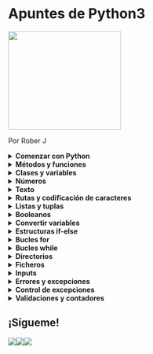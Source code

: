 # Apuntes de Python3

<img src="https://programapa.files.wordpress.com/2021/01/fundamentos-1-python-1.png" width="230" height="200" text-align: center></div>

Por Rober J

<details>
  <summary><strong>Comenzar con Python</strong></summary>
  
  <!-- wp:paragraph -->
<p><strong>Python </strong>se ha convertido en uno de los lenguajes de programación favoritos para hacer toda clase de virguerías con la <strong>información geoespacial</strong> y no es casualidad: su (relativa) facilidad de uso y flexibilidad lo hace muy atractivo para usarlo en múltiples plataformas por usuarios no muy familiarizados con la programación informática (entre los que podría incluirme).</p>
<!-- /wp:paragraph -->

<!-- wp:paragraph -->
<p>Este lenguaje aplicado a los Sistemas de Información Geográfica (SIG) se usa fundamentalmente para <strong>automatizar procesos o crear los nuestros propios</strong> en forma de <strong>scripts</strong> (pequeños códigos o programas). Por ejemplo, si quieres llevar a cabo una serie de operaciones de control de calidad (corrección de geometrías, control de atributos...) y cada una se ejecuta siempre bajo los mismos parámetros, podrías construir un script que realice todas esas operaciones para un conjunto de datos en vez de ir haciéndolo capa por capa.</p>
<!-- /wp:paragraph -->

<!-- wp:paragraph -->
<p>Con estos scripts podremos <strong>crear plugins (QGIS) o add-ins (ArcGIS) que les aporten una interfaz gráfica</strong> para configurar los parámetros con los que trabajará dicho script según nuestras necesidades: las capas de entrada, los valores a calcular, la clase de resultado que queremos obtener y dónde almacenarlo...  </p>
<!-- /wp:paragraph -->

<!-- wp:paragraph -->
<p>Podéis echar un vistazo a la clase de plugins que pueden crearse con Python explorando el <a rel="noreferrer noopener" href="https://plugins.qgis.org/plugins/" target="_blank">repositorio de plugins Python para QGIS</a> o el <a rel="noreferrer noopener" href="http://codesharing.arcgis.com/" target="_blank">repositorio de scripts de ArcGIS</a>.  </p>
<!-- /wp:paragraph -->

<!-- wp:paragraph -->
<p>La documentación oficial y otros enlaces de utilidad para Python los recopilo en el siguiente post junto a otros muchos recursos:</p>
<!-- /wp:paragraph -->

<!-- wp:a8c/blog-posts {"showDate":false,"showAuthor":false,"mediaPosition":"left","specificPosts":["3502"],"imageScale":1,"specificMode":true} /-->

<!-- wp:paragraph -->
<p>Y si queréis probar el código sin descargar nada antes, existen <a rel="noreferrer noopener" href="https://repl.it/languages/python3" target="_blank">consolas de Python online como esta</a> donde trastear libremente, con ciertas limitaciones por supuesto. </p>
<!-- /wp:paragraph -->

<!-- wp:paragraph -->
<p>Si no, se pueden usar las consolas que vienen integradas en cada SIG   de escritorio o programas externos denominados Entorno de Desarrollo Integrado (IDE) para programar más cómodamente (las consolas de los SIG suelen estar algo limitadas). Entre los IDE más populares están Visual Estudio Code o PyCharm, y tan solo habrá que <a rel="noreferrer noopener" href="https://remot-technologies.com/configurar-pyqgis-y-vs-code/" target="_blank">configurarlos</a> para comenzar a programar en ellos. </p>
<!-- /wp:paragraph -->

<!-- wp:paragraph {"backgroundColor":"light-green-cyan"} -->
<p class="has-light-green-cyan-background-color has-background">⚠ Este post trata sobre los aspectos básicos de Python en su <strong>versión 3.x</strong> (Python3), utilizada por QGIS a partir de su versión 3. Sin embargo, QGIS en sus versiones 2.x y ArcGIS utilizan la versión 2 de Python, por lo que se comentarán las diferencias entre las dos versiones en los puntos donde pueda ser conflictivo. </p>
<!-- /wp:paragraph -->
</details>


<details> 
  <summary><strong>Métodos y funciones</strong></summary>

<!-- wp:paragraph -->
<p>Una <strong>función</strong> es un código que se ejecuta al escribir su nombre y rellenar sus parámetros, haciendo que se lleven a cabo las operaciones de de dicho código. Las funciones se pueden tanto crear desde 0 como usar las que trae Python por defecto o las de sus librerías y/o módulos. </p>
<!-- /wp:paragraph -->

<!-- wp:paragraph -->
<p>Para usar una variable basta con escribirla y rellenar sus parámetros. Por ejemplo, la función print() hace que se muestre aquello que está dentro de los paréntesis:</p>
<!-- /wp:paragraph -->

<!-- wp:syntaxhighlighter/code {"language":"python"} -->
<pre class="wp-block-syntaxhighlighter-code">print(5)
> 5
print('Geografía')
> Geografía</pre>
<!-- /wp:syntaxhighlighter/code -->

<!-- wp:paragraph -->
<p>Los <strong>métodos</strong> son <strong>funciones específicas para variables de una clase concreta</strong>, es decir, las variables u objetos de tipo numérico tendrán unos métodos distintos a los de texto o listas debido a su distinta naturaleza.</p>
<!-- /wp:paragraph -->

<!-- wp:paragraph -->
<p>La forma de <strong>usar un método</strong> es 'llamar' a una <strong>variable de clase compatible</strong> con el método y, si fuera necesario, completar los argumentos necesarios para que pueda llevarse a cabo:</p>
<!-- /wp:paragraph -->

<!-- wp:syntaxhighlighter/code {"language":"python"} -->
<pre class="wp-block-syntaxhighlighter-code">variable.método(argumentos)</pre>
<!-- /wp:syntaxhighlighter/code -->

<!-- wp:spacer {"height":20} -->
<div style="height:20px" aria-hidden="true" class="wp-block-spacer"></div>
<!-- /wp:spacer -->

<p><a id="crear_funciones"></a></p>

<!-- wp:heading {"textAlign":"center","level":3} -->
<h3 class="has-text-align-center"><strong>Crear funciones</strong></h3>
<!-- /wp:heading -->

<!-- wp:paragraph -->
<p>Es posible crear nuestras propias funciones en Python para no tener que repetir constantemente un código. Con ellas obtendremos el resultado de un cálculo que nosotros diseñemos para unos valores de entrada.</p>
<!-- /wp:paragraph -->

<!-- wp:paragraph -->
<p>Por ejemplo, la siguiente función nos devolverá la media para dos valores de entrada:</p>
<!-- /wp:paragraph -->

<!-- wp:syntaxhighlighter/code {"language":"python"} -->
<pre class="wp-block-syntaxhighlighter-code">def media(x,y):
    resultado = (x + y)/2
    return resultado</pre>
<!-- /wp:syntaxhighlighter/code -->

<!-- wp:paragraph -->
<p>Con print() podemos ver cuál es el resultado de aplicar esta función a los valores 8 y 14:</p>
<!-- /wp:paragraph -->

<!-- wp:syntaxhighlighter/code {"language":"python"} -->
<pre class="wp-block-syntaxhighlighter-code">print(media(8,14))
> 11.0</pre>
<!-- /wp:syntaxhighlighter/code -->

<!-- wp:paragraph -->
<p><strong>Dentro de una función existen varias partes:</strong></p>
<!-- /wp:paragraph -->

<!-- wp:list -->
<ul><li>Cabecera - da nombre a la función (media) y establece los parámetros que se van a usar</li><li>Cuerpo - realiza operaciones con los parámetros definidos en la cabecera y devuelve un resultado mediante <em>return</em></li><li>Llamada - es la invocación de la función al usar su nombre e introducir parámetros reales</li></ul>
<!-- /wp:list -->

<!-- wp:paragraph -->
<p>Nuestra función podrá tener <strong>tantos argumentos como queramos</strong>, así como podrá crear variables que funcionen solo dentro de esa función, denominadas <strong>variables locales</strong> (las variables que funcionan para todo el programa se llaman <strong>variables globales</strong>)</p>
<!-- /wp:paragraph -->

  
</details>


<details>
  <summary><strong>Clases y variables</strong></summary>
  


<!-- wp:paragraph -->
<p>Las <strong>variables </strong>en Python son un tipo de objeto en  los que se almacena un valor o conjunto de valores. Dependiendo de la <strong>clase </strong>o tipo de dato que almacene, la variable será de una clase u otra.</p>
<!-- /wp:paragraph -->

<!-- wp:paragraph -->
<p>Las variables <strong>las creamos nosotros</strong> para almacenar algún tipo de información, dándoles el nombre que queramos y escribiendo el valor que queramos almacenar detrás del símbolo de igualdad:</p>
<!-- /wp:paragraph -->

<!-- wp:syntaxhighlighter/code {"language":"python"} -->
<pre class="wp-block-syntaxhighlighter-code">coord_x = 19
coord_y = -99
poblacion = 'Ciudad de México'
lugar = 'Mercado de San Camilito'</pre>
<!-- /wp:syntaxhighlighter/code -->

<!-- wp:paragraph -->
<p>La <strong>clase </strong>a la que pertenezca la variable dependerá del valor que almacenen:</p>
<!-- /wp:paragraph -->

<!-- wp:list -->
<ul><li>Las variables <em>coord </em>son de clase <em>int </em>o entero porque almacenan números enteros</li><li>Las variables <em>lugar </em>son de clase <em>str</em> porque almacenan cadenas de texto</li></ul>
<!-- /wp:list -->

<!-- wp:paragraph -->
<p>Podemos <strong>comprobarlo</strong> usando la función type() :</p>
<!-- /wp:paragraph -->

<!-- wp:syntaxhighlighter/code {"language":"python"} -->
<pre class="wp-block-syntaxhighlighter-code">print(type(coord_x))
> &lt;class 'int'>

print(type(coord_y))
> &lt;class 'int'>

print(type(poblacion))
> &lt;class 'str'>

print(type(lugar))
> &lt;class 'str'></pre>
<!-- /wp:syntaxhighlighter/code -->

<!-- wp:paragraph -->
<p>Usando print() podemos <strong>visualizar las variables</strong>. Para imprimir varias a la vez basta con separarlas por comas:</p>
<!-- /wp:paragraph -->

<!-- wp:syntaxhighlighter/code {"language":"python"} -->
<pre class="wp-block-syntaxhighlighter-code">print(poblacion)
> Ciudad de México

print(coord_x , coord_y)
> 19
 -99</pre>
<!-- /wp:syntaxhighlighter/code -->

<!-- wp:paragraph -->
<p>Las variables son usadas para <strong>operar con los valores que almacenan</strong>:</p>
<!-- /wp:paragraph -->

<!-- wp:syntaxhighlighter/code {"language":"python"} -->
<pre class="wp-block-syntaxhighlighter-code">numero1 = 5
numero2 = 3
print(numero1 + numero2)
> 8</pre>
<!-- /wp:syntaxhighlighter/code -->

<!-- wp:paragraph -->
<p>Podemos <strong>modificar el valor de las variables</strong> siempre que queramos usando su nombre y guardando otro valor, sea del tipo que sea.</p>
<!-- /wp:paragraph -->

<!-- wp:syntaxhighlighter/code {"language":"python"} -->
<pre class="wp-block-syntaxhighlighter-code">mi_objeto = 5
mi_objeto = 'Cinco'
print(mi_objeto)
> Cinco</pre>
<!-- /wp:syntaxhighlighter/code -->

<!-- wp:paragraph -->
<p>Así como podemos <strong>intercambiar el valor de dos variables</strong>:</p>
<!-- /wp:paragraph -->

<!-- wp:syntaxhighlighter/code {"language":"python"} -->
<pre class="wp-block-syntaxhighlighter-code">A = 5
B = 10
A,B = B,A
print(A)
> 10</pre>
<!-- /wp:syntaxhighlighter/code -->

<!-- wp:paragraph -->
<p>También podemos <strong>borrarlas </strong>usando <em><strong>del</strong></em>:</p>
<!-- /wp:paragraph -->

<!-- wp:syntaxhighlighter/code {"language":"python"} -->
<pre class="wp-block-syntaxhighlighter-code">del mi_objeto</pre>
<!-- /wp:syntaxhighlighter/code -->

<!-- wp:paragraph -->
<p></p>
<!-- /wp:paragraph -->

<!-- wp:paragraph {"backgroundColor":"light-green-cyan"} -->
<p class="has-light-green-cyan-background-color has-background">⚠ En Python 2 para imprimir un resultado no es necesario hacer uso de los paréntesis. Basta con escribir <em>print </em>seguido de aquello que se quería imprimir. Esto es porque en Python 3 <em>print </em>pasó a considerarse una función y son siempre obligatorias. En Python 2 también funcionará si usamos los paréntesis. </p>
<!-- /wp:paragraph -->

<!-- wp:spacer {"height":20} -->
<div style="height:20px" aria-hidden="true" class="wp-block-spacer"></div>
<!-- /wp:spacer -->
  
</details>

<details>
  <summary><strong>Números</strong></summary>
 
<p>Los números no debe entrecomillarse, pues si no los tomará como si fuesen texto y no podrán usarse para hacer operaciones. Python puede usarse como una calculadora:</p>
<!-- /wp:paragraph -->

<!-- wp:syntaxhighlighter/code {"language":"python"} -->
<pre class="wp-block-syntaxhighlighter-code">print(5*3)
> 15

print('5*3')
> 5*3</pre>
<!-- /wp:syntaxhighlighter/code -->

<!-- wp:paragraph -->
<p>Hay <strong>dos tipos</strong> básicos de números que pueden almacenarse en Python: enteros o<strong> integer (int)</strong> y decimales o <strong>flotantes (float)</strong>:</p>
<!-- /wp:paragraph -->

<!-- wp:syntaxhighlighter/code {"language":"python"} -->
<pre class="wp-block-syntaxhighlighter-code">numero1 = 24
numero2 = 24.0

print(type(numero1))
> &lt;class 'int'>

print(type(numero2))
> &lt;class 'float'></pre>
<!-- /wp:syntaxhighlighter/code -->

<!-- wp:paragraph -->
<p>Si se hacen <strong>operaciones entre enteros y decimales</strong> el resultado pasará a ser de tipo decimal:</p>
<!-- /wp:paragraph -->

<!-- wp:syntaxhighlighter/code {"language":"python"} -->
<pre class="wp-block-syntaxhighlighter-code">print(3.7 + 3)
> 6.7

print(5/3)
> 1.6666666666666667</pre>
<!-- /wp:syntaxhighlighter/code -->

<!-- wp:paragraph {"backgroundColor":"light-green-cyan"} -->
<p class="has-light-green-cyan-background-color has-background">⚠ En Python 2 las divisiones cuyo resultado es un decimal (como 5 entre 3) devuelven solo el número entero (5 entre 3 devolvería 1) Sin embargo, si en vez de dividir dos enteros convertimos uno de ellos en decimal (5.0 entre 3) entonces sí se devolvería el resultado con sus decimales. Esto es porque Python 3 convierte los valores automáticamente. En cualquier caso, al combinar enteros y decimales en una operación el resultado siempre será un decimal.</p>
<!-- /wp:paragraph -->

<!-- wp:paragraph -->
<p>Python cuenta con una librería muy útil para <a href="https://docs.python.org/3/library/math.html">hacer toda clase de operaciones numéricas llamada <em><strong>math</strong></em></a> que, por lo general, <strong>es más precisa que las operaciones con operadores básicos.</strong></p>
<!-- /wp:paragraph -->

<!-- wp:spacer {"height":20} -->
<div style="height:20px" aria-hidden="true" class="wp-block-spacer"></div>

  
</details>

<details>
  <summary><strong>Texto</strong></summary>
 
<p>El texto o también llamado <strong>cadenas (string)</strong> debe escribirse entrecomillado, ya sean comillas simples o dobles:</p>
<!-- /wp:paragraph -->

<!-- wp:syntaxhighlighter/code {"language":"python"} -->
<pre class="wp-block-syntaxhighlighter-code">print(hola)
> NameError: name 'hola' is not defined

print('hola')
> hola</pre>
<!-- /wp:syntaxhighlighter/code -->

<!-- wp:paragraph -->
<p>¿Por qué? Porque el texto sin comillas se reserva para nombrar las variables u objetos en las que almacenamos los valores.</p>
<!-- /wp:paragraph -->

<!-- wp:spacer {"height":20} -->
<div style="height:20px" aria-hidden="true" class="wp-block-spacer"></div>
<!-- /wp:spacer -->

<p><a id="operar_texto"></a></p>

<!-- wp:heading {"level":4} -->
<h4><strong>Operar con el texto</strong></h4>
<!-- /wp:heading -->

<!-- wp:paragraph -->
<p>Podemos <strong>operar </strong>con el texto <strong>concatenando </strong>cadenas:</p>
<!-- /wp:paragraph -->

<!-- wp:syntaxhighlighter/code {"language":"python"} -->
<pre class="wp-block-syntaxhighlighter-code">poblacion = 'Ciudad de México'
lugar = 'Mercado de San Camilito'
print(poblacion + ' - ' + lugar)
> Ciudad de México - Mercado de San Camilito</pre>
<!-- /wp:syntaxhighlighter/code -->

<!-- wp:paragraph -->
<p>Podemos <strong>concatenarlas varias veces</strong> usando el multiplicador. Cada caracter entrecomillado cuenta, por lo que tendremos que añadir nosotros los espacios y las comas para que la concatenación resulte legible:</p>
<!-- /wp:paragraph -->

<!-- wp:syntaxhighlighter/code {"language":"python"} -->
<pre class="wp-block-syntaxhighlighter-code">print((poblacion + ' - ' + lugar + ', ') * 5)
> Ciudad de México - Mercado de San Camilito, Ciudad de México - Mercado de San Camilito, Ciudad de México - Mercado de San Camilito, Ciudad de México - Mercado de San Camilito, Ciudad de México - Mercado de San Camilito,</pre>
<!-- /wp:syntaxhighlighter/code -->

<!-- wp:paragraph -->
<p>También podremos <strong>convertir una cadena a una lista</strong> con cada palabra usando el método .split() , en el que tendremos que indicar el separador existente entre cada palabra, en este caso, el espacio:</p>
<!-- /wp:paragraph -->

<!-- wp:syntaxhighlighter/code {"language":"python"} -->
<pre class="wp-block-syntaxhighlighter-code">PrograMapa = 'Cartografía y SIG'
print(PrograMapa.split(' '))
> ['Cartografía', 'y', 'SIG']</pre>
<!-- /wp:syntaxhighlighter/code -->

<!-- wp:paragraph -->
<p>Si queremos <strong>averiguar la longitud</strong> de una cadena habrá que usar len(), que devolverá un valor entero:</p>
<!-- /wp:paragraph -->

<!-- wp:syntaxhighlighter/code {"language":"python"} -->
<pre class="wp-block-syntaxhighlighter-code">print(len('PrograMapa'))
> 10</pre>
<!-- /wp:syntaxhighlighter/code -->

<!-- wp:paragraph -->
<p>También podemos averiguar si una cadena <strong>acaba con los caracteres que indiquemos</strong> usando <em>.endswith()</em>, muy útil si queremos comprobar extensiones de archivos:</p>
<!-- /wp:paragraph -->

<!-- wp:syntaxhighlighter/code {"language":"python"} -->
<pre class="wp-block-syntaxhighlighter-code">archivo = 'micapa.shp'
print(text.endswith('.gpkg'))
> False</pre>
<!-- /wp:syntaxhighlighter/code -->

<!-- wp:paragraph -->
<p>También es posible <strong>realizar operaciones con las mayúsculas y minúsculas</strong> de un texto:</p>
<!-- /wp:paragraph -->

<!-- wp:syntaxhighlighter/code {"language":"python"} -->
<pre class="wp-block-syntaxhighlighter-code">SIG = 'sistemas de Informacion GEOGRAFICA'

# Poner en minuscula
print(SIG.lower())
> sistemas de informacion geografica

## Poner todo en mayuscula
print(SIG.upper())
> SISTEMAS DE INFORMACION GEOGRAFICA

## Poner en mayuscula solo la primera letra de cada palabra:
print(SIG.title())
> Sistemas De Informacion Geografica

## Invertir mayusculas y minusculas
print(SIG.swapcase())
> SISTEMAS DE iNFORMACION geografica</pre>
<!-- /wp:syntaxhighlighter/code -->

<!-- wp:spacer {"height":20} -->
<div style="height:20px" aria-hidden="true" class="wp-block-spacer"></div>
<!-- /wp:spacer -->

<!-- wp:paragraph -->
<p>Otra interesante operación es la de <strong>invertir los caracteres</strong> de una cadena:</p>
<!-- /wp:paragraph -->

<!-- wp:syntaxhighlighter/code {"language":"python"} -->
<pre class="wp-block-syntaxhighlighter-code">palabra = 'SIG'
alreves = palabra[::-1]
print(alreves)
> 'GIS'</pre>
<!-- /wp:syntaxhighlighter/code -->

<!-- wp:heading {"level":4} -->
<h4><strong>Posiciones y subcadenas</strong></h4>
<!-- /wp:heading -->

<!-- wp:paragraph -->
<p>Podemos acceder a los distintos caracteres que conforman nuestro texto o cadenas a través de la posición que estos ocupan dentro de ella indicándola entre corchetes [].</p>
<!-- /wp:paragraph -->

<!-- wp:paragraph -->
<p>Hay que tener en cuenta que las posiciones comienzan desde el índice de posición 0, por lo que si nuestra cadena tiene por ejemplo 11 caracteres la última posición será la 10:</p>
<!-- /wp:paragraph -->

<!-- wp:syntaxhighlighter/code {"language":"python"} -->
<pre class="wp-block-syntaxhighlighter-code">cartografia = 'Mapas'
print(cartografia[0])
> M
print(cartografia[4])
> s</pre>
<!-- /wp:syntaxhighlighter/code -->

<!-- wp:paragraph -->
<p>Si quisiéramos contar desde el final usaríamos el índice de posición -1 y contaríamos hacia abajo:</p>
<!-- /wp:paragraph -->

<!-- wp:image {"align":"center","id":5866,"sizeSlug":"large","linkDestination":"none"} -->
<div class="wp-block-image"><figure class="aligncenter size-large"><img src="https://programapa.files.wordpress.com/2021/04/substrings.png?w=413" alt="" class="wp-image-5866"/><figcaption><em>Fuente: http://www.nltk.org/book/ch03.html</em></figcaption></figure></div>
<!-- /wp:image -->

<!-- wp:paragraph -->
<p>Pueden usarse <strong>rangos </strong>para extraer conjuntos de caracteres llamados <strong>subcadenas</strong>. El rango seleccionará desde el primer caracter indicado (dejar en blanco para empezar desde el principio) hasta el caracter anterior al de la posición indicada: </p>
<!-- /wp:paragraph -->

<!-- wp:syntaxhighlighter/code {"language":"python"} -->
<pre class="wp-block-syntaxhighlighter-code">mapas = 'Cartografia'
print(mapas[:5])
> Carto
print(mapas[5:11])
> grafía</pre>
<!-- /wp:syntaxhighlighter/code -->

<!-- wp:spacer {"height":20} -->
<div style="height:20px" aria-hidden="true" class="wp-block-spacer"></div>
<!-- /wp:spacer -->
  
</details>

<details>
  <summary><strong>Rutas y codificación de caracteres</strong></summary>
 
<!-- wp:paragraph -->
<p>Las rutas a archivos o <em>paths</em> se escribirán dentro de la clase <em>string</em>, es decir, tendrán que ir entrecomilladas:</p>
<!-- /wp:paragraph -->

<!-- wp:syntaxhighlighter/code {"language":"python"} -->
<pre class="wp-block-syntaxhighlighter-code">ruta = 'C:\Users\Yo\Documentos\Programación\Python'</pre>
<!-- /wp:syntaxhighlighter/code -->

<!-- wp:paragraph -->
<p>Son de vital importancia para indicar la carpeta de la que queremos coger nuestras capas y/o dónde queremos guardar los resultados de nuestros geoprocesos.</p>
<!-- /wp:paragraph -->

<!-- wp:paragraph -->
<p>Las barras que separan los directorios pueden dar problemas dependiendo de sistema operativo que se use. En Windows, se puede usar la doble barra para evitarlos:</p>
<!-- /wp:paragraph -->

<!-- wp:syntaxhighlighter/code {"language":"python"} -->
<pre class="wp-block-syntaxhighlighter-code">ruta = 'C:\\Users\\Yo\\Documentos\\Programación\\Python'</pre>
<!-- /wp:syntaxhighlighter/code -->

<!-- wp:paragraph -->
<p>Otra forma de evitar problemas con los caracteres es añadir una <em>r</em> antes de las comillas, tal y como muestro en el apartado sobre caracteres 👇</p>
<!-- /wp:paragraph -->

<!-- wp:spacer {"height":20} -->
<div style="height:20px" aria-hidden="true" class="wp-block-spacer"></div>
<!-- /wp:spacer -->

<!-- wp:heading {"level":4} -->
<h4><strong>Codificación de caracteres</strong></h4>
<!-- /wp:heading -->

<!-- wp:paragraph -->
<p>Una de las cosas a las que debemos prestar atención a la hora de operar con texto es la codificación de caracteres.</p>
<!-- /wp:paragraph -->

<!-- wp:paragraph -->
<p>La codificación de caracteres es la forma en que el sistema traduce los caracteres al lenguaje binario de los ordenadores. Existen diversos tipos de codificación, y para <strong>averiguar el que usa nuestro sistema</strong> ejecutaremos el siguiente código:</p>
<!-- /wp:paragraph -->

<!-- wp:syntaxhighlighter/code {"language":"python"} -->
<pre class="wp-block-syntaxhighlighter-code">import sys
print(sys.getdefaultencoding())
> utf-8</pre>
<!-- /wp:syntaxhighlighter/code -->

<!-- wp:paragraph -->
<p>Si queremos <strong>cambiar la codificación</strong> usada en nuestro script para que, por ejemplo, admita tildes o eñes, tendremos que colocar la siguiente línea al inicio del script:</p>
<!-- /wp:paragraph -->

<!-- wp:syntaxhighlighter/code {"language":"python"} -->
<pre class="wp-block-syntaxhighlighter-code"># -*- coding: utf-8
</pre>
<!-- /wp:syntaxhighlighter/code -->

<!-- wp:paragraph {"backgroundColor":"light-green-cyan"} -->
<p class="has-light-green-cyan-background-color has-background">⚠ En Python 3 la codificación por defecto es unicode o utf-8 (admite tildes, eñes, etc.) mientras que en Python 2 la codificación por defecto es ASCII y tendríamos que usar la sentencia anterior para cambiarlo.</p>
<!-- /wp:paragraph -->

<!-- wp:spacer {"height":20} -->
<div style="height:20px" aria-hidden="true" class="wp-block-spacer"></div>
<!-- /wp:spacer -->

<p><a id="ascii"></a></p>

<!-- wp:heading {"level":4} -->
<h4><strong>Caracteres especiales ASCII</strong></h4>
<!-- /wp:heading -->

<!-- wp:paragraph -->
<p>También debemos prestar atención a este tipo de caracteres. Son caracteres que puestos juntos en un texto desempeñan <strong>funciones especiales</strong>. Suele usarse la barra \ seguido de algún otro caracter:</p>
<!-- /wp:paragraph -->

<!-- wp:table -->
<figure class="wp-block-table"><table><thead><tr><th class="has-text-align-center" data-align="center">Caracter</th><th class="has-text-align-center" data-align="center">Función</th></tr></thead><tbody><tr><td class="has-text-align-center" data-align="center">\t</td><td class="has-text-align-center" data-align="center">Tabulación</td></tr><tr><td class="has-text-align-center" data-align="center">\n</td><td class="has-text-align-center" data-align="center">Salto de línea</td></tr><tr><td class="has-text-align-center" data-align="center">\'</td><td class="has-text-align-center" data-align="center">Apóstrofe</td></tr></tbody></table></figure>
<!-- /wp:table -->

<!-- wp:spacer {"height":20} -->
<div style="height:20px" aria-hidden="true" class="wp-block-spacer"></div>
<!-- /wp:spacer -->

<!-- wp:paragraph -->
<p>Esto puede generarnos problemas al manejar cadenas cuando programemos. Por ejemplo, si tenemos una ruta estilo C:\Users\Usuario\nuevos_archivos, la ruta no se leerá correctamente porque tiene un <strong>\n</strong> que hace que lea un salto de línea en ese momento. La solución sería usar un <strong>raw text</strong> para anular estos caracteres especiales añadiendo una <strong>r</strong> antes de la ruta:</p>
<!-- /wp:paragraph -->

<!-- wp:syntaxhighlighter/code {"language":"python"} -->
<pre class="wp-block-syntaxhighlighter-code">ruta = r'C:\Users\Usuario\nuevos_archivos'</pre>
<!-- /wp:syntaxhighlighter/code -->

<!-- wp:paragraph -->
<p>Pero también pueden resultar útiles. Por ejemplo, el caracter especial de apóstrofe \' resulta útil cuando queremos incluirlo dentro de un texto que ya está entrecomillado, puesto que los apóstrofes se usan para que Python reconozca las cadenas de texto y si metemos uno de por medio quedaría otro por ahí suelto que generaría error:</p>
<!-- /wp:paragraph -->

<!-- wp:syntaxhighlighter/code {"language":"python"} -->
<pre class="wp-block-syntaxhighlighter-code">print('Guns N' Roses')
> SyntaxError: invalid syntax

print('Guns N\' Roses')
> Guns N' Roses</pre>
<!-- /wp:syntaxhighlighter/code -->

<!-- wp:paragraph {"backgroundColor":"light-green-cyan"} -->
<p class="has-light-green-cyan-background-color has-background">⚠ Nota: para evitar problemas con las rutas y cadenas en general en Python 2 existe la función raw_input() que aplicada a una cadena es equivalente a añadir la <em>r </em></p>
<!-- /wp:paragraph -->
  
</details>

<details>
  <summary><strong>Listas y tuplas</strong></summary>
 
  

<!-- wp:paragraph -->
<p>La clase lista o <em>list </em>son un tipo de objeto que almacena una colección de valores. </p>
<!-- /wp:paragraph -->

<!-- wp:paragraph -->
<p>A esta clase pertenecen tanto las listas como las tuplas. La <strong>diferencia entre ellas está en que las listas pueden modificarse y las tuplas no</strong>, haciendo que las listas sean más flexibles pero ocupen más memoria (acceder es más lento) que las segundas.</p>
<!-- /wp:paragraph -->

<!-- wp:paragraph -->
<p>Las listas se guardan entre corchetes [] y las tuplas entre paréntesis (), separando los valores usando comas:</p>
<!-- /wp:paragraph -->

<!-- wp:syntaxhighlighter/code {"language":"python"} -->
<pre class="wp-block-syntaxhighlighter-code">una_tupla = ('coordenadas', -45.8, 58)
una_lista = ['coordenadas', -45.8, 58]

print(una_lista)
> ['coordenadas', -45.8, 58]

print(una_tupla)
> ('coordenadas', -45.8, 58)</pre>
<!-- /wp:syntaxhighlighter/code -->

<!-- wp:paragraph -->
<p>Una misma lista o tupla puede almacenar valores de distinto tipo (texto, enteros, floats...) incluyendo objetos que guarden valores, cada uno ocupando una <strong>posición </strong>dentro de ella que podemos usar para acceder a dicho valor. <strong>Los índices de posición son los mismos que en las cadenas</strong>:</p>
<!-- /wp:paragraph -->

<!-- wp:syntaxhighlighter/code {"language":"python"} -->
<pre class="wp-block-syntaxhighlighter-code">print(una_lista[0])
> coordenadas</pre>
<!-- /wp:syntaxhighlighter/code -->

<!-- wp:paragraph -->
<p>Para <strong>modificar un valor de una lista</strong> (hacerlo con una tupla daría error), basta con indicar la posición que queremos modificar y asignarle un nuevo valor:</p>
<!-- /wp:paragraph -->

<!-- wp:syntaxhighlighter/code {"language":"python"} -->
<pre class="wp-block-syntaxhighlighter-code">coordenadas = [23.45, 37.01]
coordenadas[1] = 38
print(coordenadas)
> [23.45, 38]</pre>
<!-- /wp:syntaxhighlighter/code -->

<!-- wp:paragraph -->
<p>Para añadir nuevos elementos, eliminarlos, ordenarlos u otras operaciones tendremos que usar los métodos de lista:</p>
<!-- /wp:paragraph -->

<!-- wp:spacer {"height":20} -->
<div style="height:20px" aria-hidden="true" class="wp-block-spacer"></div>
<!-- /wp:spacer -->

<!-- wp:heading {"level":4} -->
<h4><strong>Métodos y funciones de lista</strong></h4>
<!-- /wp:heading -->

<!-- wp:table -->
<figure class="wp-block-table"><table><tbody><tr><td>lista.append(valor)</td><td><strong>Añade un valor</strong> al final de una lista</td></tr><tr><td>lista.extend(lista2)</td><td>Extiende la lista <strong>añadiendo </strong>los elementos de una <strong>segunda lista</strong></td></tr><tr><td>lista.insert(posición, variable)</td><td><strong>Inserta </strong>una variable en la posición indicada de la lista.</td></tr><tr><td>lista.remove(valor)</td><td><strong>Elimina</strong> el primer elemento de la lista cuyo valor es el indicado. Si nada en la lista tiene ese valor se produce un error.</td></tr><tr><td>lista.pop(posición)</td><td>Devuelve y <strong>elimina</strong> el elemento que se encuentre en la posición indicada. Si no se especifica una posición, lo hará de manera predeterminada con el último elemento de la lista.</td></tr><tr><td>del lista[posicion/rango]</td><td>Además de <strong>eliminar</strong> elementos por su posición, con <em>del</em> podemos eliminar elementos que se encuentren en un rango de posiciones que especificamos. Si establecemos el rango [:] se vaciará la lista sin borrarla.</td></tr><tr><td>lista.index(valor)</td><td>Devuelve el <strong>índice de posición</strong> del primer elemento de la lista cuyo valor coincida con el indicado. Si ningún elemento tiene ese valor, producirá error.</td></tr><tr><td>lista.count(valor)</td><td>Devuelve el <strong>número de veces</strong> que aparece el valor indicado en la lista</td></tr><tr><td>lista.sort( )</td><td>Si la lista está compuesta solo por números, esta se modificará para que estén <strong>ordenados</strong> de forma ascendente</td></tr><tr><td>sorted(lista)</td><td>Crea una <strong>nueva lista ordenando los valores</strong> numéricos de menor a mayor de la lista original</td></tr><tr><td>lista.reverse( )</td><td><strong>Invierte </strong>permanentemente el orden de los elementos de la lista</td></tr><tr><td>lista[-5:]+lista[:-5] </td><td><strong>Rota </strong>los elementos de una lista 5 posiciones hacia arriba </td></tr><tr><td>print(max(set(lista), key=lista.count))</td><td>Obtener el <strong>valor más repetido</strong> en una lista</td></tr><tr><td>lista = [x + 1 for x in range(10)]</td><td>Se pueden <strong>usar expresiones</strong> para rellenar de valores una lista nueva. En este caso la lista almacenará valores del 1 al 10 de uno en uno.</td></tr></tbody></table></figure>
<!-- /wp:table -->

<!-- wp:spacer {"height":20} -->
<div style="height:20px" aria-hidden="true" class="wp-block-spacer"></div>
<!-- /wp:spacer -->
  
</details>

<details>
  <summary><strong>Booleanos</strong></summary>
 
  


<!-- wp:syntaxhighlighter/code {"language":"python"} -->
<pre class="wp-block-syntaxhighlighter-code">> print(4 == 5)
False

> print('satélite' == 'satélite')
True
</pre>
<!-- /wp:syntaxhighlighter/code -->

<!-- wp:paragraph -->
<p>En este caso se ha usado el operador de igualdad == para comprobar si dos valores son iguales o no.</p>
<!-- /wp:paragraph -->

<!-- wp:paragraph -->
<p>Los booleanos son utilizados sobre todo en las <a href="https://programapa.wordpress.com/2021/01/23/fundamentos-de-python-1-variables-clases-funciones-y-metodos/#estructuras_de_control">estructuras de control</a> para que se ejecuten unas funciones u otras según si se cumple o no una condición.</p>
<!-- /wp:paragraph -->

<!-- wp:paragraph -->
<p>Los booleanos <strong>pueden ser tratados como valores enteros</strong>, en los que TRUE es 1 y FALSE es 0. Por ejemplo, pueden usarse para seleccionar los índices de posición 0 y 1 de una lista:</p>
<!-- /wp:paragraph -->

<!-- wp:syntaxhighlighter/code {"language":"python"} -->
<pre class="wp-block-syntaxhighlighter-code">SIG = ['AutoCAD','QGIS']
print(SIG[False])
> 'AutoCAD'
print(SIG[True])
> 'QGIS'</pre>
<!-- /wp:syntaxhighlighter/code -->
  
  
</details>

<details>
  <summary><strong>Convertir variables</strong></summary>
 
  <!-- wp:paragraph -->
<p>Existen funciones para transformar una variable de una clase en otra para evitar errores. Hay conversiones que no se pueden hacer, como convertir un texto en número, pero sí podemos convertir por ejemplo números en cadenas:</p>
<!-- /wp:paragraph -->

<!-- wp:spacer {"height":20} -->
<div style="height:20px" aria-hidden="true" class="wp-block-spacer"></div>
<!-- /wp:spacer -->

<p><a id="numeros-texto"></a></p>

<!-- wp:heading {"textAlign":"center","level":3} -->
<h3 class="has-text-align-center"><strong>Números a cadenas - función str()</strong></h3>
<!-- /wp:heading -->

<!-- wp:paragraph -->
<p>Convierte <strong>tanto enteros como floats</strong> en cadenas:</p>
<!-- /wp:paragraph -->

<!-- wp:syntaxhighlighter/code {"language":"python"} -->
<pre class="wp-block-syntaxhighlighter-code">numero = str(5)
print(type(numero))
> &lt;class 'str'></pre>
<!-- /wp:syntaxhighlighter/code -->

<!-- wp:spacer {"height":20} -->
<div style="height:20px" aria-hidden="true" class="wp-block-spacer"></div>
<!-- /wp:spacer -->

<p><a id="floats-enteros"></a></p>

<!-- wp:heading {"textAlign":"center","level":3} -->
<h3 class="has-text-align-center"><strong>Floats a enteros - función int()</strong></h3>
<!-- /wp:heading -->

<!-- wp:paragraph -->
<p>Elimina los decimales <strong>sin redondear</strong> para quedarse solo con el entero:</p>
<!-- /wp:paragraph -->

<!-- wp:syntaxhighlighter/code {"language":"python"} -->
<pre class="wp-block-syntaxhighlighter-code">numero = int(5.7)
print(numero)
> 5
print(type(numero))
> &lt;class 'int'></pre>
<!-- /wp:syntaxhighlighter/code -->

<!-- wp:spacer {"height":20} -->
<div style="height:20px" aria-hidden="true" class="wp-block-spacer"></div>
<!-- /wp:spacer -->

<p><a id="enteros-floats"></a></p>

<!-- wp:heading {"textAlign":"center","level":3} -->
<h3 class="has-text-align-center"><strong>Enteros a floats - función float()</strong></h3>
<!-- /wp:heading -->

<!-- wp:paragraph -->
<p>Añade a un número entero el .0 para convertirlo en decimal:</p>
<!-- /wp:paragraph -->

<!-- wp:syntaxhighlighter/code {"language":"python"} -->
<pre class="wp-block-syntaxhighlighter-code">numero = float(5)
print(numero)
> 5.0
print(type(numero))
> &lt;class 'float'></pre>
<!-- /wp:syntaxhighlighter/code -->
  
</details>


<details>
  <summary><strong>Estructuras if-else </strong></summary>
 
  <!-- wp:paragraph -->
<p>Las estructuras condicionales ejecutan un código u otro en función de si se cumple una condición o no:</p>
<!-- /wp:paragraph -->

<!-- wp:spacer {"height":20} -->
<div style="height:20px" aria-hidden="true" class="wp-block-spacer"></div>
<!-- /wp:spacer -->

<p><a id="if"></a></p>

<!-- wp:heading {"level":4} -->
<h4><strong>If</strong></h4>
<!-- /wp:heading -->

<!-- wp:paragraph -->
<p>Hace que se ejecute un código si se cumple una condición. Si no, se sigue con el resto de instrucciones del programa:</p>
<!-- /wp:paragraph -->

<!-- wp:syntaxhighlighter/code {"language":"python"} -->
<pre class="wp-block-syntaxhighlighter-code">poblacion = 13000
umbral = 10000
if poblacion > 10000:
    print('Es una ciudad')

> Es una ciudad</pre>
<!-- /wp:syntaxhighlighter/code -->

<!-- wp:spacer {"height":20} -->
<div style="height:20px" aria-hidden="true" class="wp-block-spacer"></div>
<!-- /wp:spacer -->

<p><a id="if-else"></a></p>

<!-- wp:heading {"level":4} -->
<h4><strong>If - Else</strong></h4>
<!-- /wp:heading -->

<!-- wp:paragraph -->
<p>En este caso, si la condición del<em> if</em> no se cumple se ejecutará la del <em>else</em>:</p>
<!-- /wp:paragraph -->

<!-- wp:syntaxhighlighter/code {"language":"python"} -->
<pre class="wp-block-syntaxhighlighter-code">poblacion = 5000
umbral = 10000
if poblacion >= umbral:
    print('Es una ciudad')
else:
    print('Es un pueblo')

> Es un pueblo</pre>
<!-- /wp:syntaxhighlighter/code -->

<!-- wp:spacer {"height":20} -->
<div style="height:20px" aria-hidden="true" class="wp-block-spacer"></div>
<!-- /wp:spacer -->

<p><a id="if-elif-else"></a></p>

<!-- wp:heading {"level":4} -->
<h4><strong>If - Elif - Else</strong></h4>
<!-- /wp:heading -->

<!-- wp:paragraph -->
<p>Añadiendo el <em>elif</em> establecemos condiciones adicionales. Si alguna se cumple se ejecutará ignorando el resto, por ello es importante el orden en el que se colocan las condiciones:</p>
<!-- /wp:paragraph -->

<!-- wp:syntaxhighlighter/code {"language":"python"} -->
<pre class="wp-block-syntaxhighlighter-code">poblacion = 'Cádiz'
if poblacion == 'Málaga':
    print('Es Málaga')
elif poblacion == 'Cádiz':
    print('Es Cádiz')
else:
    print('No sabemos qué ciudad es')

> Es Cádiz</pre>
<!-- /wp:syntaxhighlighter/code -->
  
 <!-- wp:heading {"level":4} -->
<h4><strong>Operadores condicionales</strong></h4>
<!-- /wp:heading -->
  
  <!-- wp:table -->
<figure class="wp-block-table"><table><tbody><tr><td>&gt;</td><td>Mayor que</td></tr><tr><td>&lt;</td><td>Menor que</td></tr><tr><td>==</td><td>Igual que</td></tr><tr><td>&gt;=</td><td>Mayor o igual que</td></tr><tr><td>&lt;=</td><td>Menor o igual que</td></tr><tr><td>!=</td><td>Distinto de</td></tr></tbody></table></figure>
<!-- /wp:table -->
  
</details>

<details>
  <summary><strong>Bucles for</strong></summary>
 
  <!-- wp:paragraph -->
<p>En los bucles<em> for</em> se repetirá un código un número de veces determinado por la cantidad de elementos que se encuentren en una lista.</p>
<!-- /wp:paragraph -->

<!-- wp:paragraph -->
<p>Las listas son colecciones de elementos, tal y como explico en el post <a href="https://programapa.wordpress.com/2021/01/23/fundamentos-de-python-1-variables-clases-funciones-y-metodos/">Fundamentos de Python 1</a>. Cada elemento de una lista ocupa una posición, y el número total posiciones marcará la cantidad de veces que se repetirá el código:</p>
<!-- /wp:paragraph -->

<!-- wp:syntaxhighlighter/code {"language":"python"} -->
<pre class="wp-block-syntaxhighlighter-code">lista = ['QGIS', 'ArcGIS', 'gvSig']
for n in lista:
    print(n)

> QGIS
> ArcGIS
> gvSig</pre>
<!-- /wp:syntaxhighlighter/code -->

<!-- wp:paragraph -->
<p>El bucle de este ejemplo lo que hace es que por cada elemento de la lista (denominado <em>n</em>) se imprimirá el nombre de dicho elemento. </p>
<!-- /wp:paragraph -->

<!-- wp:paragraph -->
<p>Se pueden <strong>crear listas numéricas de forma automática</strong> usando la <strong>función range()</strong>, en la que especificaremos el valor máximo que alcanzará dicha lista:</p>
<!-- /wp:paragraph -->

<!-- wp:syntaxhighlighter/code {"language":"python"} -->
<pre class="wp-block-syntaxhighlighter-code">for n in range(4):
    print('GIS')

> GIS
> GIS
> GIS
> GIS</pre>
<!-- /wp:syntaxhighlighter/code -->

<!-- wp:paragraph -->
<p>También puede definirse el valor desde el que comenzará la lista <strong>range</strong> y el incremento entre uno y otro. Si no se especifica, como en el caso anterior, comenzará por el 0 y el incremento será de 1. En el siguiente ejemplo la lista irá del 4 al 12 incrementándose de 2 en 2:</p>
<!-- /wp:paragraph -->

<!-- wp:syntaxhighlighter/code {"language":"python"} -->
<pre class="wp-block-syntaxhighlighter-code">rango = range(4,12,2)
for numero in rango:
    print(numero)

> 4
> 6
> 8
> 10
</pre>
<!-- /wp:syntaxhighlighter/code -->
  
</details>

<details>
  <summary><strong>Bucles while</strong></summary>
 
  <!-- wp:paragraph -->
<p>Este tipo de bucle repetirá un código mientras se cumpla una condición. En el siguiente ejemplo se comprueba que <em>a </em>sea menor que 5, que en caso afirmativo imprimirá una cadena y aumentará el valor de <em>a</em> en 1:</p>
<!-- /wp:paragraph -->

<!-- wp:syntaxhighlighter/code {"language":"python"} -->
<pre class="wp-block-syntaxhighlighter-code">a = 1
while a &lt; 5:
    print(str(a) + ' es menor que 5')
    a  += 1

> 1 es menor que 5
> 2 es menor que 5
> 3 es menor que 5
> 4 es menor que 5</pre>
<!-- /wp:syntaxhighlighter/code -->

<!-- wp:paragraph -->
<p>En el momento en el que el valor de <em>a</em> llegó a 5 se dejó de imprimir el texto. Si no aumentáramos el valor de <em>a</em> éste siempre sería menor que 5 y por tanto se imprimiría indefinidamente el texto en lo que se conoce como un <strong>bucle infinito</strong>. Cuando esto pasa hay que <strong>cancelar la ejecución del programa</strong>.</p>
<!-- /wp:paragraph -->

<!-- wp:paragraph -->
<p>Para controlar estos bucles en los que no sabemos cuántas veces puede repetirse el código, usaremos las palabras reservadas <strong>continue y break</strong>:</p>
<!-- /wp:paragraph -->

<!-- wp:list -->
<ul><li>continue <strong>se salta un paso del bucle</strong> </li><li>break <strong>interrumpe el bucle</strong></li></ul>
<!-- /wp:list -->

<!-- wp:paragraph -->
<p>Estas funciones se ejecutarán si se cumple una condición, por lo que tendremos que incluir estructuras condicionales dentro del bucle. En el siguiente ejemplo, cuando <em>a</em> llega a 3 <strong>continue</strong> se lo salta:</p>
<!-- /wp:paragraph -->

<!-- wp:syntaxhighlighter/code {"language":"python"} -->
<pre class="wp-block-syntaxhighlighter-code">a = 1
while a &lt; 5:
    if a == 3:
        print('(nos saltamos el 3)')
        a += 1
        continue
    else:
        print(str(a) + ' es menor que 5')
        a  += 1

> 1 es menor que 5
> 2 es menor que 5
> (nos saltamos el 3)
> 4 es menor que 5</pre>
<!-- /wp:syntaxhighlighter/code -->

<!-- wp:paragraph -->
<p>Aquí, cuando<em> a</em> llega a 4 <strong>break </strong>interrumpe el bucle:</p>
<!-- /wp:paragraph -->

<!-- wp:syntaxhighlighter/code {"language":"python"} -->
<pre class="wp-block-syntaxhighlighter-code">a = 1
while a &lt; 5:
    if a == 4:
        print('aquí se interrumpe el bucle')
        break
    else:
        print(str(a) + ' es menor que 5')
        a  += 1

> 1 es menor que 5
> 2 es menor que 5
> 4 es menor que 5
> aquí se interrumpe el bucle</pre>
<!-- /wp:syntaxhighlighter/code -->
  
</details>

<details>
  <summary><strong>Directorios</strong></summary>
 
  <!-- wp:paragraph -->
<p>Para acceder al sistema de archivos del ordenador y realizar operaciones como crear carpetas, listar o borrar archivos, etc. Python necesita <strong>importar el módulo <em>os</em></strong>, el cual recoge las funciones necesarias para ello:</p>
<!-- /wp:paragraph -->

<!-- wp:syntaxhighlighter/code {"language":"python"} -->
<pre class="wp-block-syntaxhighlighter-code">import os</pre>
<!-- /wp:syntaxhighlighter/code -->

<!-- wp:spacer {"height":20} -->
<div style="height:20px" aria-hidden="true" class="wp-block-spacer"></div>
<!-- /wp:spacer -->

<p><a id="funciones_os"></a></p>

<!-- wp:heading {"textAlign":"center","level":3} -->
<h3 class="has-text-align-center"><strong>Funciones del módulo <em>os</em></strong></h3>
<!-- /wp:heading -->

<!-- wp:table -->
<figure class="wp-block-table"><table><tbody><tr><td>os.listdir(ruta)</td><td>Devuelve una lista con todos los archivos de una ruta</td></tr><tr><td>os.mkdir(ruta) </td><td>Crea un directorio en la ruta especificada incluyendo su nombre</td></tr><tr><td>os.remove(ruta)</td><td>Borra un archivo </td></tr><tr><td>os.rmdir()</td><td>Borra un directorio solo si está vacío</td></tr><tr><td>os.rename('ruta del archivo','nuevo nombre')</td><td>Cambia el nombre de un archivo</td></tr><tr><td>os.path.exists()</td><td>Devuelve un booleano (true o false) en función si el directorio o archivo existe</td></tr><tr><td>os.path.basename()</td><td>Devuelve una cadena con el nombre del directorio</td></tr><tr><td>os.path.splitext()</td><td>Devuelve una lista con dos elementos: el nombre del archivo y su extensión</td></tr><tr><td>os.isdir()</td><td>Devuelve un booleano en función de si la ruta indicada es o no un directorio</td></tr><tr><td>os.path.join(ruta, "nombrearchivo.extensión")</td><td>Une una ruta con el nombre de un archivo, ahorrándonos el escribir nosotros la contrabarra </td></tr><tr><td>os.system('comando')</td><td>Permite ejecutar comandos de la consola de comandos del PC.</td></tr></tbody></table></figure>
<!-- /wp:table -->

<!-- wp:spacer {"height":20} -->
<div style="height:20px" aria-hidden="true" class="wp-block-spacer"></div>
<!-- /wp:spacer -->

<p><a id="crear_directorio"></a></p>

<!-- wp:heading {"textAlign":"center","level":3} -->
<h3 class="has-text-align-center"><strong>Crear un directorio</strong></h3>
<!-- /wp:heading -->

<!-- wp:paragraph -->
<p>Para crear un directorio conviene <strong>comprobar antes si existe</strong>:</p>
<!-- /wp:paragraph -->

<!-- wp:syntaxhighlighter/code {"language":"python"} -->
<pre class="wp-block-syntaxhighlighter-code">import os

ruta = "C:/ruta/carpeta"

if os.path.exists(ruta):
    print("Ya existe")
else:
    os.mkdir(ruta)
    print("Creado")</pre>
<!-- /wp:syntaxhighlighter/code -->

<!-- wp:spacer {"height":20} -->
<div style="height:20px" aria-hidden="true" class="wp-block-spacer"></div>
<!-- /wp:spacer -->

<p><a id="listar_archivos"></a></p>

<!-- wp:heading {"textAlign":"center","level":3} -->
<h3 class="has-text-align-center"><strong>Listar los archivos de un directorio</strong></h3>
<!-- /wp:heading -->

<!-- wp:paragraph -->
<p>Usando listdir() podemos <strong>crear una lista</strong> con los nombres de los archivos existentes en una ruta junto a su extensión:</p>
<!-- /wp:paragraph -->

<!-- wp:syntaxhighlighter/code {"language":"python"} -->
<pre class="wp-block-syntaxhighlighter-code">import os

ruta = "C:\\ruta\\carpeta"
lista_ficheros = os.listdir(ruta)

print(lista_ficheros)</pre>
<!-- /wp:syntaxhighlighter/code -->

<!-- wp:spacer {"height":20} -->
<div style="height:20px" aria-hidden="true" class="wp-block-spacer"></div>
<!-- /wp:spacer -->

<p><a id="nombres_extensiones"></a></p>

<!-- wp:heading {"textAlign":"center","level":3} -->
<h3 class="has-text-align-center"><strong>Obtener nombres y extensiones de los archivos</strong></h3>
<!-- /wp:heading -->

<!-- wp:paragraph -->
<p>Si quisiéramos obtener solo los nombres de los archivos o solo sus extensiones, habría que aplicar la función os.path.splitext() a cada elemento de la lista generada por os.listdir():</p>
<!-- /wp:paragraph -->

<!-- wp:syntaxhighlighter/code {"language":"python"} -->
<pre class="wp-block-syntaxhighlighter-code">import os

ruta = "C:\\ruta\\carpeta"
lista_ficheros = os.listdir(ruta)

for fichero in lista_ficheros:
    nombres = os.path.splitext(fichero)[0]
    extensiones = os.path.splitext(fichero)[1]
    print(nombres)
    print(extensiones)
</pre>
<!-- /wp:syntaxhighlighter/code -->

<!-- wp:paragraph -->
<p>Hay que tener en cuenta que también listará las carpetas que se encuentren en el directorio, y estas no cuentan con extensión.</p>
<!-- /wp:paragraph -->

<!-- wp:spacer {"height":20} -->
<div style="height:20px" aria-hidden="true" class="wp-block-spacer"></div>
<!-- /wp:spacer -->

<p><a id="filtrar_tipo"></a></p>

<!-- wp:heading {"textAlign":"center","level":3} -->
<h3 class="has-text-align-center"><strong>Filtrar archivos por tipo</strong></h3>
<!-- /wp:heading -->

<!-- wp:paragraph -->
<p>Siguiendo con lo anterior, podemos quedarnos en una nueva lista solo con los archivos de cierto tipo comprobando que su extensión coincida con la que indiquemos en una variable:</p>
<!-- /wp:paragraph -->

<!-- wp:syntaxhighlighter/code {"language":"python"} -->
<pre class="wp-block-syntaxhighlighter-code">import os

ruta = "C:\\ruta\\carpeta"
lista_capas = os.listdir(ruta)

lista_shapes = []
filtro = ".shp"

for capa in lista_capas:
    extensiones = os.path.splitext(capa)[1]

    if extensiones == filtro:
        lista_shapes.append(capa)
print(lista_shapes)</pre>
<!-- /wp:syntaxhighlighter/code -->
  
</details>

<details>
  <summary><strong>Ficheros</strong></summary>
 
  <!-- wp:paragraph -->
<p>Los ficheros o archivos son una clase de Python que corresponde a la información almacenada en un fichero que se encuentre en nuestro ordenador. Python puede abrir y modificar multitud de tipos de fichero, incluidos los comúnmente usados por los SIG como Shapefiles, GeoPackages, GeoTIFF...</p>
<!-- /wp:paragraph -->

<!-- wp:paragraph -->
<p>Sin embargo, para trabajar con los ficheros SIG en Python conviene antes conocer cómo operar a nivel básico con ficheros de texto, ya sean .txt o .csv, que suelen guardar información también necesaria en los SIG.</p>
<!-- /wp:paragraph -->

<!-- wp:spacer {"height":20} -->
<div style="height:20px" aria-hidden="true" class="wp-block-spacer"></div>
<!-- /wp:spacer -->

<p><a id="abrir_fichero"></a></p>

<!-- wp:heading {"textAlign":"center","level":3} -->
<h3 class="has-text-align-center"><strong>Abrir un fichero</strong></h3>
<!-- /wp:heading -->

<!-- wp:paragraph -->
<p>Para operar con los ficheros tendremos que abrir un fichero y <a href="https://programapa.wordpress.com/2021/01/23/fundamentos-de-python-1-variables-clases-funciones-y-metodos/">almacenarlo en una variable</a>:</p>
<!-- /wp:paragraph -->

<!-- wp:syntaxhighlighter/code {"language":"python"} -->
<pre class="wp-block-syntaxhighlighter-code">fichero = open(r'C:\Users\Yo\Documentos\Python\miarchivo.ext', 'r')</pre>
<!-- /wp:syntaxhighlighter/code -->

<!-- wp:paragraph -->
<p>El fichero podrá <a rel="noreferrer noopener" href="https://uniwebsidad.com/libros/python/capitulo-9/sobre-el-objeto-file" target="_blank">abrirse de distintas formas según convenga</a>, aunque las principales son los modos de lectura y escritura:</p>
<!-- /wp:paragraph -->

<!-- wp:table -->
<figure class="wp-block-table"><table><tbody><tr><td>open(‘ruta’,’r’)</td><td>Abrir un fichero en modo lectura (no se podrá modificar)<br>Genera error si no existe el archivo.</td></tr><tr><td>open(‘ruta’,’w’)</td><td>Abrir un fichero en modo escritura (permite modificarlo)<br>Si no existe se creará.</td></tr></tbody></table></figure>
<!-- /wp:table -->

<!-- wp:block {"ref":3986} /-->

<!-- wp:paragraph {"backgroundColor":"light-green-cyan"} -->
<p class="has-light-green-cyan-background-color has-background">⚠ <strong>Si surge algún problema</strong>, asegúrate de que la ruta es correcta y que has incluido la extensión del fichero. Además, la ruta debe estar entrecomillada para que sea tomada como texto. También suele ocurrir que al copiar y pegar rutas se incluyan caracteres especiales (\u202aC), lo cual se suele arreglar borrando y escribiendo de nuevo los primeros caracteres. Por último, las barras de separación pueden originar <a rel="noreferrer noopener" href="https://programapa.wordpress.com/2021/01/23/fundamentos-de-python-1-variables-clases-funciones-y-metodos/#texto" target="_blank">caracteres especiales ASCII</a>, por lo que es aconsejable colocar una r delante de la ruta (tal y como se ve en el ejemplo de arriba) para que la ruta sea un raw text.</p>
<!-- /wp:paragraph -->

<!-- wp:spacer {"height":20} -->
<div style="height:20px" aria-hidden="true" class="wp-block-spacer"></div>
<!-- /wp:spacer -->

<p><a id="crear_fichero"></a></p>

<!-- wp:heading {"textAlign":"center","level":3} -->
<h3 class="has-text-align-center"><strong>Crear un fichero</strong></h3>
<!-- /wp:heading -->

<!-- wp:paragraph -->
<p>Para crear un fichero nuevo hay que usar el método open() en modo escritura (w) e indicar una ruta de vuestro ordenador junto al nombre y extensión que tendrá el nuevo fichero. Ningún archivo en el directorio elegido debe tener el mismo nombre que el archivo que vamos a crear.</p>
<!-- /wp:paragraph -->

<!-- wp:spacer {"height":20} -->
<div style="height:20px" aria-hidden="true" class="wp-block-spacer"></div>
<!-- /wp:spacer -->

<!-- wp:heading {"textAlign":"center","level":3} -->
<h3 class="has-text-align-center"><strong>Métodos de fichero</strong></h3>
<!-- /wp:heading -->

<!-- wp:paragraph -->
<p>Como toda clase en Python, los ficheros tienen sus propios métodos con los que hacer distintas operaciones con ellos. La variable con el fichero abierto se puede usar, entre otros, con los siguientes métodos:</p>
<!-- /wp:paragraph -->

<!-- wp:table -->
<figure class="wp-block-table"><table><tbody><tr><td>fichero.read()</td><td>Devuelve el contenido del fichero en una cadena de texto</td></tr><tr><td>fichero.readline()</td><td>Devuelve una línea del fichero en una cadena de texto</td></tr><tr><td>fichero.readlines()</td><td>Devuelve una lista que almacena cada<br>línea del fichero en una posición</td></tr><tr><td>fichero.write('texto')</td><td>Escribe en el fichero el texto indicado</td></tr><tr><td>fichero.close()</td><td>Cierra el fichero para que los datos escritos se vean correctamente</td></tr></tbody></table></figure>
<!-- /wp:table -->

<!-- wp:spacer {"height":20} -->
<div style="height:20px" aria-hidden="true" class="wp-block-spacer"></div>
<!-- /wp:spacer -->

<p><a id="ver_fichero"></a></p>

<!-- wp:heading {"textAlign":"center","level":3} -->
<h3 class="has-text-align-center"><strong>Ver un fichero</strong></h3>
<!-- /wp:heading -->

<!-- wp:paragraph -->
<p>Para ver un archivo en Python tendremos que crear un bucle for  que imprima cada una de las líneas del archivo almacenadas en la lista que devuelve el método readlines(). Al final del código cerramos el archivo:</p>
<!-- /wp:paragraph -->

<!-- wp:syntaxhighlighter/code {"language":"python"} -->
<pre class="wp-block-syntaxhighlighter-code">fichero = open(r'C:\Users\Yo\Documentos\Python\miarchivo.ext', 'r')
for linea in fichero.readlines():
    print(linea)
fichero.close()

> linea 1
> linea 2
> linea 3
...</pre>
<!-- /wp:syntaxhighlighter/code -->

<!-- wp:spacer {"height":20} -->
<div style="height:20px" aria-hidden="true" class="wp-block-spacer"></div>
<!-- /wp:spacer -->

<p><a id="columnas"></a></p>

<!-- wp:heading {"textAlign":"center","level":3} -->
<h3 class="has-text-align-center"><strong>Acceder a las columnas de un archivo</strong></h3>
<!-- /wp:heading -->

<!-- wp:paragraph -->
<p>En ficheros de texto que contengan tablas, podremos usar el <a rel="noreferrer noopener" href="https://programapa.wordpress.com/2021/01/23/fundamentos-de-python-1-variables-clases-funciones-y-metodos/#texto" target="_blank">método split()</a> para convertir cada línea en una lista que separe cada una de los valores que contenga, pudiendo así acceder a su posición.</p>
<!-- /wp:paragraph -->

<!-- wp:paragraph -->
<p>Por ejemplo, tenemos la siguiente tabla en un fichero .txt y queremos acceder solo a la primera y tercera columna:</p>
<!-- /wp:paragraph -->

<!-- wp:code -->
<pre class="wp-block-code"><code>0 1 2 3 4
3 4 8 6 2
4 5 8 9 7</code></pre>
<!-- /wp:code -->

<!-- wp:paragraph -->
<p>Guardaremos la tabla en un objeto y haremos que a cada línea extraida con readlines() se le aplique split() indicando que el archivo separa los valores con espacios.</p>
<!-- /wp:paragraph -->

<!-- wp:paragraph -->
<p>La lista que genera split() la almacenamos en una nueva variable en la que podremos seleccionar qué columnas imprimimos según su posición:</p>
<!-- /wp:paragraph -->

<!-- wp:syntaxhighlighter/code {"language":"python"} -->
<pre class="wp-block-syntaxhighlighter-code">fichero = open(r'C:\Users\Yo\Documentos\Python\miarchivo.ext', 'r')
for linea in fichero.readlines():
    columnas = linea.split(' ')
    print(columnas[0], columnas[2])
fichero.close()

> 0 2
> 3 8
> 4 8</pre>
<!-- /wp:syntaxhighlighter/code -->

<!-- wp:spacer {"height":20} -->
<div style="height:20px" aria-hidden="true" class="wp-block-spacer"></div>
<!-- /wp:spacer -->

<p><a id="escribir"></a></p>

<!-- wp:heading {"textAlign":"center","level":3} -->
<h3 class="has-text-align-center"><strong>Escribir en un fichero</strong></h3>
<!-- /wp:heading -->

<!-- wp:paragraph -->
<p>Para escribir en un fichero habrá que abrirlo (o crearlo) en <strong>modo escritura</strong> (w) y <strong>usar el método write()</strong> sobre él para añadirle el texto que queramos. No olvidar cerrar el fichero con close().</p>
<!-- /wp:paragraph -->

<!-- wp:paragraph -->
<p>En el siguiente ejemplo se crea una lista y se escribe cada uno de los elementos que contiene en un nuevo archivo:</p>
<!-- /wp:paragraph -->

<!-- wp:syntaxhighlighter/code {"language":"python"} -->
<pre class="wp-block-syntaxhighlighter-code">capitales_andalucia = ['Córdoba', 'Jaén', 'Almería', 'Cádiz', 'Granada', 'Sevilla', 'Málaga']
fichero = open(r'C:\Users\Yo\Documentos\Python\andalucia.txt', 'w')
for ciudad in fichero:
    fichero.write(ciudad + '\n')
fichero.close()</pre>
<!-- /wp:syntaxhighlighter/code -->

<!-- wp:paragraph -->
<p>Como le hemos dicho que añada el caracter especial ASCII de salto de página \n cada elemento se escribirá en una línea distinta:</p>
<!-- /wp:paragraph -->

<!-- wp:image {"id":4697,"sizeSlug":"large","linkDestination":"none"} -->
<figure class="wp-block-image size-large"><img src="https://programapa.files.wordpress.com/2021/01/image-4.png?w=285" alt="" class="wp-image-4697"/></figure>
<!-- /wp:image -->

<!-- wp:spacer {"height":20} -->
<div style="height:20px" aria-hidden="true" class="wp-block-spacer"></div>
<!-- /wp:spacer -->

<p><a id="copiar"></a></p>

<!-- wp:heading {"textAlign":"center","level":3} -->
<h3 class="has-text-align-center"><strong>Copiar datos de un fichero a otro</strong></h3>
<!-- /wp:heading -->

<!-- wp:paragraph -->
<p>Podemos hacer selecciones de datos de un fichero para guardarlas en uno nuevo que solo contenga esa información filtrada.</p>
<!-- /wp:paragraph -->

<!-- wp:paragraph -->
<p>Por ejemplo, podemos seleccionar aquellas ciudades del ejemplo anterior que empiecen con la letra C y guardarlas en un nuevo fichero de texto:</p>
<!-- /wp:paragraph -->

<!-- wp:syntaxhighlighter/code {"language":"python"} -->
<pre class="wp-block-syntaxhighlighter-code">ciudades = open(r'C:\Users\Yo\Documentos\Python\andalucia.txt', 'r')
ciudades_C = open(r'C:\Users\Yo\Documentos\Python\andalucia_C.txt', 'w')

for ciudad in ciudades.readlines():
    if ciudad[0] == 'C':
        ciudades_C.write(ciudad)
    
ciudades.close()
ciudades_C.close()
</pre>
<!-- /wp:syntaxhighlighter/code -->

<!-- wp:paragraph -->
<p>Los saltos de línea ya estaban guardados en el archivo de lectura porque los incluimos nosotros antes, de modo que al copiarlo están en el nuevo archivo:</p>
<!-- /wp:paragraph -->

<!-- wp:image {"id":4699,"sizeSlug":"large","linkDestination":"none"} -->
<figure class="wp-block-image size-large"><img src="https://programapa.files.wordpress.com/2021/01/image-5.png?w=288" alt="" class="wp-image-4699"/></figure>
<!-- /wp:image -->
  
</details>



<details>
  <summary><strong>Inputs</strong></summary>
 
  <!-- wp:paragraph -->
<p>Los inputs son valores que el usuario de un programa informático introduce de forma dinámica para obtener un resultado. Podemos hacer que un programa requiera que el usuario introduzca datos para seguir ejecutándose mediante la función input().</p>
<!-- /wp:paragraph -->

<!-- wp:paragraph -->
<p>Por ejemplo, podemos modificar el script anterior para que se calcule la media de dos valores cualesquiera que introduzca el usuario:</p>
<!-- /wp:paragraph -->

<!-- wp:syntaxhighlighter/code {"language":"python"} -->
<pre class="wp-block-syntaxhighlighter-code">def media(x,y):
    resultado = (x + y)/2
    return resultado

print('¡Averigua la media de dos números!')
num1 = float(input('Introduce un número: '))
num2 = float(input('Introduce otro número: '))

print(media(num1,num2))</pre>
<!-- /wp:syntaxhighlighter/code -->

<!-- wp:paragraph -->
<p>Se ha forzado el input mediante la función de conversión de variables float() para que los números sean siempre tomados como floats y no como texto.</p>
<!-- /wp:paragraph -->

<!-- wp:paragraph -->
<p>También se puede añadir un pequeño mensaje dentro de la función en formato string para guiar al usuario. </p>
<!-- /wp:paragraph -->

<!-- wp:paragraph {"backgroundColor":"light-green-cyan"} -->
<p class="has-light-green-cyan-background-color has-background">⚠ En Python 2 hay dos clases de inputs: <em>input()</em> permite diferenciar entre números y texto si hacemos uso o no de las comillas, y <em>raw_input()</em> convierte todo a texto.  En Python 3, la función <em>input()</em> devuelve todo como texto (sustituyendo a <em>raw_input()</em>) y tendremos que usar funciones de conversión. Si queremos que el procedimiento sea automático y sea Python quien decida (similar al <em>input()</em> de Python 2) tendremos que usar la función <em>input()</em> dentro de la función <em>eval()</em>. </p>
<!-- /wp:paragraph -->

<!-- wp:spacer {"height":20} -->
<div style="height:20px" aria-hidden="true" class="wp-block-spacer"></div>
<!-- /wp:spacer -->
  
</details>

<details>
  <summary><strong>Errores y excepciones</strong></summary>
  
  <!-- wp:heading {"textAlign":"center","level":3} -->
<h3 class="has-text-align-center"><strong>Mensajes de error</strong></h3>
<!-- /wp:heading -->

<!-- wp:table -->
<figure class="wp-block-table"><table><tbody><tr><td>SyntaxError</td><td>El código está mal escrito y tiene errores de sintaxis</td></tr><tr><td>AttributeError</td><td>Intentamos un método sobre un objeto que no lo permite (como aplicar un método de lista a un número)</td></tr><tr><td>ValueError:</td><td>Usamos un valor incompatible dentro de una función </td></tr><tr><td>IndexError</td><td>Cuando se señala una posición que no existe en una cadena o lista</td></tr><tr><td>NameError</td><td>Se llama a una variable que no está asignada o función que no existe</td></tr><tr><td>IOError</td><td>Cuando se intenta abrir un archivo no existe</td></tr><tr><td>TypeError</td><td>Cuando hacemos operaciones con valores incompatibles (como tratar de sumar una cadena y un número)</td></tr><tr><td>ZeroDivisionError</td><td>Intentamos dividir entre 0</td></tr><tr><td>KeyError:</td><td>Cuando falta una llave en un diccionario y queremos acceder a ella</td></tr></tbody></table></figure>
<!-- /wp:table -->

<!-- wp:spacer {"height":20} -->
<div style="height:20px" aria-hidden="true" class="wp-block-spacer"></div>
<!-- /wp:spacer -->

 
  <!-- wp:paragraph -->
<p>En el ámbito de la programación podemos encontrar fundamentalmente <strong>3 tipos de errores</strong> dependiendo de su origen:</p>
<!-- /wp:paragraph -->

<!-- wp:spacer {"height":20} -->
<div style="height:20px" aria-hidden="true" class="wp-block-spacer"></div>
<!-- /wp:spacer -->

<p><a id="error_sintaxis"></a></p>

<!-- wp:heading {"textAlign":"center","level":3} -->
<h3 class="has-text-align-center"><strong>Errores de sintaxis</strong></h3>
<!-- /wp:heading -->

<!-- wp:paragraph -->
<p>Son el resultado de escribir sin respetar las reglas sintácticas de un código: no cerrar paréntesis o comillas, no indentar bien el código, escribir mal el nombre de una función... por lo que tienen fácil solución.</p>
<!-- /wp:paragraph -->

<!-- wp:paragraph -->
<p>Cuando se produce uno de estos errores el intérprete devuelve el mensaje <em><strong>SyntaxError</strong></em>. Además, se suele indicar el lugar del código donde se ha producido el error.</p>
<!-- /wp:paragraph -->

<!-- wp:spacer {"height":20} -->
<div style="height:20px" aria-hidden="true" class="wp-block-spacer"></div>
<!-- /wp:spacer -->

<p><a id="error_semantico"></a></p>

<!-- wp:heading {"textAlign":"center","level":3} -->
<h3 class="has-text-align-center"><strong>Errores semánticos</strong></h3>
<!-- /wp:heading -->

<!-- wp:paragraph -->
<p>Esta clase de errores se producen cuando el código programado no devuelve el resultado esperado porque nuestro código no está haciendo lo que habíamos planeado. En estos casos, el intérprete no devuelve mensaje de error, por lo que tendremos que<strong> fijarnos en el resultado</strong> que hemos obtenido para averiguar dónde está el problema.</p>
<!-- /wp:paragraph -->

<!-- wp:spacer {"height":20} -->
<div style="height:20px" aria-hidden="true" class="wp-block-spacer"></div>
<!-- /wp:spacer -->

<p><a id="excepciones"></a></p>

<!-- wp:heading {"textAlign":"center","level":3} -->
<h3 class="has-text-align-center"><strong>Errores de ejecución: excepciones</strong></h3>
<!-- /wp:heading -->

<!-- wp:paragraph -->
<p>Estos errores surgen cuando el código no puede seguir ejecutándose, por lo que detienen el programa y se devuelve un mensaje de error. Se les suele llamar <strong>excepciones</strong>.</p>
<!-- /wp:paragraph -->

<!-- wp:paragraph -->
<p>¿Cuándo deja un código de poder ejecutarse? El origen es muy diverso, ya que puede venir dado por errores en la programación del código (por ejemplo si intenta sumar un número y una cadena) o por cuestiones ajenas a él, como intentar leer un archivo que se encuentre dañado.</p>
<!-- /wp:paragraph -->

<!-- wp:paragraph -->
<p>Por ejemplo, ¿qué le ocurriría al código que creamos en el apartado input si el usuario en vez de introducir un número introduce una palabra como puede ser el número escrito en letras? Devolvería un error que le imposibilitaría seguir ejecutándose:</p>
<!-- /wp:paragraph -->

<!-- wp:syntaxhighlighter/code {"language":"python"} -->
<pre class="wp-block-syntaxhighlighter-code">> ValueError: could not convert string to float: 'veinte'</pre>
<!-- /wp:syntaxhighlighter/code -->

<!-- wp:paragraph -->
<p>Esto es porque el input del usuario se intenta a convertir a float para que no existan errores en las operaciones que calculan la media, pero como contamos en el apartado de la <a href="https://programapa.wordpress.com/2021/01/23/fundamentos-de-python-1-variables-clases-funciones-y-metodos/#convertir_variables">conversión de variables</a>, no se puede transformar caracteres a números.</p>
<!-- /wp:paragraph -->

<!-- wp:paragraph -->
<p>¿Cómo se <strong>evitan</strong> esta clase de errores? A través del <strong>control de excepciones</strong> y las <strong>validaciones</strong>.</p>
<!-- /wp:paragraph -->
  
</details>

<details>
  <summary><strong>Control de excepciones</strong></summary>
 
  <!-- wp:paragraph -->
<p>Consiste en crear bloques de código alternativos que se ejecutarán en caso de que nuestra primera opción falle. La estructura que sigue es la siguiente:</p>
<!-- /wp:paragraph -->

<!-- wp:list -->
<ul><li>try - primer bloque de código que se ejecutará.</li><li>except - en caso de existir un error, se ejecutará este segundo bloque. Si no hay error, se saltará.</li><li>finally - este último bloque es opcional, y siempre se ejecutará.</li></ul>
<!-- /wp:list -->

<!-- wp:syntaxhighlighter/code {"language":"python"} -->
<pre class="wp-block-syntaxhighlighter-code">def media(x,y):
    resultado = (x + y)/2
    return resultado

print('¡Averigua la media de dos números!')

try:
   num1 = float(input('Introduce un número: '))
   num2 = float(input('Introduce otro número: '))
   print(media(num1,num2))
except:
   print('Algo ha fallado')
finally:
   print('Prueba otra vez')</pre>
<!-- /wp:syntaxhighlighter/code -->

<!-- wp:paragraph -->
<p>Se pueden usar tantos <em>except </em>como distintos errores queramos identificar. Para ello, basta con añadir el nombre del error a continuación del <em>except</em>:</p>
<!-- /wp:paragraph -->

<!-- wp:syntaxhighlighter/code {"language":"python"} -->
<pre class="wp-block-syntaxhighlighter-code">except ValueError:
   print('Has introducido una palabra en vez de un número')
except:
   print('Algo ha fallado')</pre>
<!-- /wp:syntaxhighlighter/code -->

  
</details>

<details>
  <summary><strong>Validaciones y contadores</strong></summary>
 
  <!-- wp:spacer {"height":20} -->
<div style="height:20px" aria-hidden="true" class="wp-block-spacer"></div>
<!-- /wp:spacer -->

<p><a id="while_true"></a></p>

<!-- wp:heading {"textAlign":"left","level":4} -->
<h4 class="has-text-align-left"><strong>Validaciones: while True</strong></h4>
<!-- /wp:heading -->

<!-- wp:paragraph -->
<p>Las validaciones son una vuelta de tuerca al control de excepciones para que el programa no tenga ejecutarse manualmente de nuevo en caso de encontrar una excepción, sino que podemos pedir al usuario que intente introducir de nuevo un valor en caso de que no lo haya hecho correctamente la primera vez. </p>
<!-- /wp:paragraph -->

<!-- wp:paragraph -->
<p>Es lo que se conoce como <strong>programación defensiva</strong>: prever los errores del usuario para asegurarnos de que utiliza bien el programa.</p>
<!-- /wp:paragraph -->

<!-- wp:paragraph -->
<p>La forma de crear validaciones es crear un bucle <em>while True,</em> un truco con el que creamos un bucle infinito (verdadero siempre es verdadero) que no se detendrá a menos que usemos un <em>break</em>.</p>
<!-- /wp:paragraph -->

<!-- wp:paragraph -->
<p>Cuando se produzca un error, <em>continue</em> nos mandará de nuevo al inicio del bucle, osea al <em>try</em>, y si este se ejecuta correctamente pasará al <em>else</em>, que lo cerrará usando <em>break</em>:</p>
<!-- /wp:paragraph -->

<!-- wp:syntaxhighlighter/code {"language":"python"} -->
<pre class="wp-block-syntaxhighlighter-code">print('¡Averigua la media de dos números!')
while True:
    try:
        num1 = float(input('Introduce un número: '))
        num2 = float(input('Introduce otro número: '))
        print(media(num1,num2))
    except ValueError:
        print('No has introducido un número')
        continue
    else:
        break</pre>
<!-- /wp:syntaxhighlighter/code -->

<!-- wp:paragraph -->
<p>Una vez que los inputs son correctos, el bucle podrá ejecutar la sentencia <em>else</em> y detenerse con <em>break</em>. En caso de haber seguido utilizando <em>finally</em> en lugar de <em>else</em>, de poco nos habría servido el <em>continue</em> pues <em>finally </em>siempre se ejecuta.</p>
<!-- /wp:paragraph -->

<!-- wp:spacer {"height":20} -->
<div style="height:20px" aria-hidden="true" class="wp-block-spacer"></div>
<!-- /wp:spacer -->

<p><a id="contadores"></a></p>

<!-- wp:heading {"level":4} -->
<h4><strong>Contadores</strong></h4>
<!-- /wp:heading -->

<!-- wp:paragraph -->
<p>En Python es posible programar contadores para establecer un máximo número de intentos que vaya a tener el usuario para introducir bien los datos. Basta con crear una variable contador y sumarle 1 cada vez que se repita el error, estableciendo un límite a partir del cual el bucle se interrumpirá y no dejará intentarlo de nuevo:</p>
<!-- /wp:paragraph -->

<!-- wp:syntaxhighlighter/code {"language":"python"} -->
<pre class="wp-block-syntaxhighlighter-code">contador = 0

print('¡Averigua la media de dos números!')
while True:
    try:
        num1 = float(input('Introduce un número: '))
        num2 = float(input('Introduce otro número: '))
        print(media(num1,num2))
    except ValueError:
        print('No has introducido un número')
        contador += 1
        if contador >= 3:
           print('Has superado el límite de intentos')
           break
        else:
           continue
    else:
        break</pre>
<!-- /wp:syntaxhighlighter/code -->
  
</details>


## ¡Sígueme!
[![](https://img.shields.io/badge/@progra_mapa-blue?style=for-the-badge&labelColor=blue&logo=Twitter&logoColor=white)](https://twitter.com/progra_mapa)[![](https://img.shields.io/badge/PrograMapa-grey?style=for-the-badge&logo=wordpress)](https://programapa.wordpress.com)[![](https://img.shields.io/badge/Roberto-blue?style=for-the-badge&logo=linkedin)](https://linkedin.com/in/robertojl)





























































